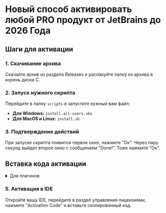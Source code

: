 # Новый способ активировать любой PRO продукт от JetBrains до 2026 Года

## Шаги для активации

### 1. Скачивание архива
Скачайте архив из раздела Releases и распакуйте папку из архива в корень диска C.

### 2. Запуск нужного скрипта
Перейдите в папку `scripts` и запустите нужный вам файл:

- **Для Windows:** `install-all-users.vbs`
- **Для MacOS и Linux:** `install.sh`

### 3. Подтверждение действий
При запуске скрипта появится первое окно, нажмите "Ок". Через пару секунд выйдет второе окно с сообщением "Done!". Тоже нажмите "Ок".

## Вставка кода активации

<details>
  <summary>
    Для плагинов
  </summary>
  4.1. Поиск хоста
  Перейдите на сайт [https://3.jetbra.in](https://3.jetbra.in) со списком хостов и выберите любой доступный. Рекомендую использовать хост hardbin.

  4.2. Выбор Плагина
  Выберите нужное Плагин, все плагины находятся ниже ПО и нажмите "Copy to clipboard".
</details>

### 5. Активация в IDE
Откройте вашу IDE, перейдите в раздел управления лицензиями, нажмите "Activation Code" и вставьте скопированный код.
